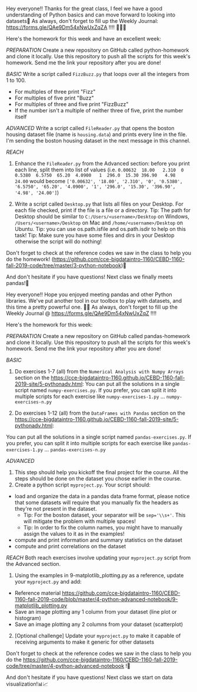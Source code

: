 Hey everyone!! Thanks for the great class, I feel we have a good understanding of Python basics and can move forward to looking into datasets:muscle:
As always, don't forget to fill up the Weekly Journal: https://forms.gle/QAe9Dm54xNwUxZqZA !!!! :rocket::rocket::rocket:

Here's the homework for this week and have an excellent week:

*PREPARATION*
Create a new repository on GitHub called python-homework and clone it locally.
Use this repository to push all the scripts for this week's homework. Send me the link your repository after you are done!

*BASIC*
Write a script called `FizzBuzz.py` that loops over all the integers from 1 to 100.
- For multiples of three print "Fizz"
- For multiples of five print "Buzz"
- For multiples of three and five print "FizzBuzz"
- If the number isn't a multiple of neither three of five, print the number itself


*ADVANCED*
Write a script called `FileReader.py` that opens the boston housing dataset file (name is `housing.data`) and prints every line in the file. I'm sending the boston housing dataset in the next message in this channel.


*REACH*
1) Enhance the `FileReader.py` from the Advanced section: before you print each line, split them into list of values
(i.e. `0.00632  18.00   2.310  0  0.5380  6.5750  65.20  4.0900   1  296.0  15.30 396.90   4.98  24.00`
would become `['0.00632', '18.00', '2.310', '0', '0.5380', '6.5750', '65.20', '4.0900', '1', '296.0', '15.30', '396.90', '4.98', '24.00']`)

2) Write a script called `Desktop.py` that lists all files on your Desktop. For each file checked, print if the file is a file or a directory.
Tip: The path for Desktop should be similar to `C:/Users/<username>/Desktop` on Windows, `/Users/<username>/Desktop` on Mac and `/home/<username>/Desktop` on Ubuntu.
Tip: you can use os.path.isfile and os.path.isdir to help on this task!
Tip: Make sure you have some files and dirs in your Desktop otherwise the script will do nothing!




Don't forget to check at the reference codes we saw in the class to help you do the homework! (https://github.com/cce-bigdataintro-1160/CEBD-1160-fall-2019-code/tree/master/3-python-notebook):book:

And don't hesitate if you have questions! Next class we finally meets pandas!:panda_face:




Hey everyone!! Hope you enjoyed meeting pandas and other Python libraries. We've put another tool in our toolbox to play with datasets, and this time a pretty powerful one. :wrench::hammer:
As always, don't forget to fill up the Weekly Journal @ https://forms.gle/QAe9Dm54xNwUxZqZ !!!!

Here's the homework for this week:

*PREPARATION*
Create a new repository on GitHub called pandas-homework and clone it locally.
Use this repository to push all the scripts for this week's homework. Send me the link your repository after you are done!

*BASIC*
1. Do exercises 1-7 (all) from the `Numerical Analysis with Numpy Arrays` section on the https://cce-bigdataintro-1160.github.io/CEBD-1160-fall-2019-site/5-pythonadv.html:
You can put all the solutions in a single script named `numpy-exercises.py`. If you prefer, you can split it into multiple scripts for each exercise like `numpy-exercises-1.py` ... `numpy-exercises-n.py`

2. Do exercises 1-12 (all) from the `DataFrames with Pandas` section on the https://cce-bigdataintro-1160.github.io/CEBD-1160-fall-2019-site/5-pythonadv.html:

You can put all the solutions in a single script named `pandas-exercises.py`. If you prefer, you can split it into multiple scripts for each exercise like `pandas-exercises-1.py` ... `pandas-exercises-n.py`

*ADVANCED*
1. This step should help you kickoff the final project for the course. All the steps should be done on the dataset you chose earlier in the course.
2. Create a python script `myproject.py`. Your script should:
  * load and organize the data in a pandas data frame format, please notice that some datasets will require that you manually fix the headers as they're not present in the dataset.
    * Tip: For the boston dataset, your separator will be `sep='\\s+'`. This will mitigate the problem with multiple spaces!
    * Tip: In order to fix the column names, you might have to manually assign the values to it as in the examples!
  * compute and print information and summary statistics on the dataset
  * compute and print correlations on the dataset

*REACH*
Both reach exercises involve updating your `myproject.py` script from the Advanced section.
1. Using the examples in 9-matplotlib_plotting.py as a reference, update your `myproject.py` and add:
  * Reference material https://github.com/cce-bigdataintro-1160/CEBD-1160-fall-2019-code/blob/master/4-python-advanced-notebook/9-matplotlib_plotting.py
  * Save an image plotting any 1 column from your dataset (line plot or histogram)
  * Save an image plotting any 2 columns from your dataset (scatterplot)
2. [Optional challenge] Update your `myproject.py` to make it capable of receiving arguments to make it generic for other datasets

Don't forget to check at the reference codes we saw in the class to help you do the https://github.com/cce-bigdataintro-1160/CEBD-1160-fall-2019-code/tree/master/4-python-advanced-notebook !:book:

And don't hesitate if you have questions! Next class we start on data visualization!:bar_chart::chart_with_upwards_trend:
